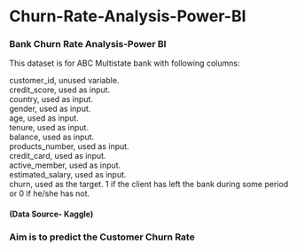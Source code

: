 # Churn-Rate-Analysis-Power-BI                             
### Bank Churn Rate Analysis-Power BI                                  
This dataset is for ABC Multistate bank with following columns:                
                                
customer_id, unused variable.                              
credit_score, used as input.                          
country, used as input.                            
gender, used as input.                            
age, used as input.                                   
tenure, used as input.                           
balance, used as input.                               
products_number, used as input.                               
credit_card, used as input.                                  
active_member, used as input.                                    
estimated_salary, used as input.                                          
churn, used as the target. 1 if the client has left the bank during some period or 0 if he/she has not.   
#### (Data Source- Kaggle)   

### Aim is to predict the Customer Churn Rate 
